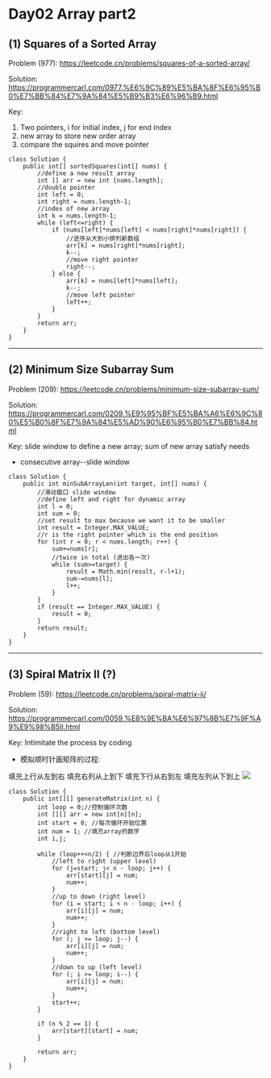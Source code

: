 # Day02 Array part2
## (1) Squares of a Sorted Array
Problem (977): https://leetcode.cn/problems/squares-of-a-sorted-array/

Solution: https://programmercarl.com/0977.%E6%9C%89%E5%BA%8F%E6%95%B0%E7%BB%84%E7%9A%84%E5%B9%B3%E6%96%B9.html

Key: 
1. Two pointers, i for initial index, j for end index
2. new array to store new order array
3. compare the squires and move pointer

```
class Solution {
    public int[] sortedSquares(int[] nums) {
        //define a new result array
        int [] arr = new int [nums.length];
        //double pointer
        int left = 0;
        int right = nums.length-1;
        //index of new array
        int k = nums.length-1;
        while (left<=right) {
            if (nums[left]*nums[left] < nums[right]*nums[right]) {
                //逆序从大到小排列新数组
                arr[k] = nums[right]*nums[right];
                k--;
                //move right pointer
                right--;
            } else {
                arr[k] = nums[left]*nums[left];
                k--;
                //move left pointer
                left++;
            }
        }
        return arr;
    }
}
```
***
## (2) Minimum Size Subarray Sum
Problem (209): https://leetcode.cn/problems/minimum-size-subarray-sum/

Solution: https://programmercarl.com/0209.%E9%95%BF%E5%BA%A6%E6%9C%80%E5%B0%8F%E7%9A%84%E5%AD%90%E6%95%B0%E7%BB%84.html

Key: slide window to define a new array; sum of new array satisfy needs
* consecutive array--slide window

```
class Solution {
    public int minSubArrayLen(int target, int[] nums) {
        //滑动窗口 slide window
        //define left and right for dynamic array
        int l = 0;
        int sum = 0;
        //set result to max because we want it to be smaller
        int result = Integer.MAX_VALUE;
        //r is the right pointer which is the end position
        for (int r = 0; r < nums.length; r++) {
            sum+=nums[r];
            //twice in total (进出各一次)
            while (sum>=target) {
                result = Math.min(result, r-l+1);
                sum-=nums[l];
                l++;
            }
        }
        if (result == Integer.MAX_VALUE) {
            result = 0;
        }
        return result;
    }
}
```

***
## (3) Spiral Matrix II (?)
Problem (59): https://leetcode.cn/problems/spiral-matrix-ii/

Solution: https://programmercarl.com/0059.%E8%9E%BA%E6%97%8B%E7%9F%A9%E9%98%B5II.html

Key: Intimitate the process by coding

* 模拟顺时针画矩阵的过程:

填充上行从左到右
填充右列从上到下
填充下行从右到左
填充左列从下到上
![](https://code-thinking-1253855093.file.myqcloud.com/pics/20220922102236.png)
```
class Solution {
    public int[][] generateMatrix(int n) {
        int loop = 0;//控制循环次数
        int [][] arr = new int[n][n];
        int start = 0; //每次循环开始位置
        int num = 1; //填充array的数字
        int i,j;

        while (loop++<n/2) { //判断边界后loop从1开始
            //left to right (upper level)
            for (j=start; j< n - loop; j++) {
                arr[start][j] = num;
                num++; 
            }
            //up to down (right level)
            for (i = start; i < n - loop; i++) {
                arr[i][j] = num;
                num++;
            }
            //right to left (bottom level)
            for (; j >= loop; j--) {
                arr[i][j] = num;
                num++;
            }
            //down to up (left level)
            for (; i >= loop; i--) {
                arr[i][j] = num;
                num++;
            }
            start++;
        }

        if (n % 2 == 1) {
            arr[start][start] = num;
        }

        return arr;
    }
}
```